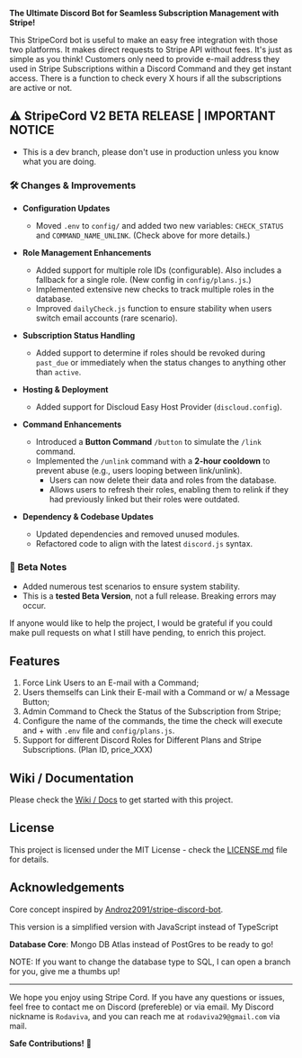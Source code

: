 **The Ultimate Discord Bot for Seamless Subscription Management with Stripe!**

This StripeCord bot is useful to make an easy free integration with those two platforms. It makes direct requests to Stripe API without fees. It's just as simple as you think! Customers only need to provide e-mail address they used in Stripe Subscriptions within a Discord Command and they get instant access. There is a function to check every X hours if all the subscriptions are active or not.

## :warning: StripeCord V2 BETA RELEASE | IMPORTANT NOTICE

- This is a dev branch, please don't use in production unless you know what you are doing.

### 🛠 Changes & Improvements  

- **Configuration Updates**  
  - Moved `.env` to `config/` and added two new variables: `CHECK_STATUS` and `COMMAND_NAME_UNLINK`. (Check above for more details.)  

- **Role Management Enhancements**  
  - Added support for multiple role IDs (configurable). Also includes a fallback for a single role. (New config in `config/plans.js`.)  
  - Implemented extensive new checks to track multiple roles in the database.  
  - Improved `dailyCheck.js` function to ensure stability when users switch email accounts (rare scenario).  

- **Subscription Status Handling**  
  - Added support to determine if roles should be revoked during `past_due` or immediately when the status changes to anything other than `active`.  

- **Hosting & Deployment**  
  - Added support for Discloud Easy Host Provider (`discloud.config`).  

- **Command Enhancements**  
  - Introduced a **Button Command** `/button` to simulate the `/link` command.  
  - Implemented the `/unlink` command with a **2-hour cooldown** to prevent abuse (e.g., users looping between link/unlink).  
    - Users can now delete their data and roles from the database.  
    - Allows users to refresh their roles, enabling them to relink if they had previously linked but their roles were outdated.  

- **Dependency & Codebase Updates**  
  - Updated dependencies and removed unused modules.  
  - Refactored code to align with the latest `discord.js` syntax.  

### 🧪 Beta Notes  
- Added numerous test scenarios to ensure system stability.  
- This is a **tested Beta Version**, not a full release. Breaking errors may occur.

If anyone would like to help the project, I would be grateful if you could make pull requests on what I still have pending, to enrich this project.

## Features

1. Force Link Users to an E-mail with a Command;
2. Users themselfs can Link their E-mail with a Command or w/ a Message Button;
3. Admin Command to Check the Status of the Subscription from Stripe;
4. Configure the name of the commands, the time the check will execute and + with `.env` file and `config/plans.js`.
5. Support for different Discord Roles for Different Plans and Stripe Subscriptions. (Plan ID, price_XXX)

## Wiki / Documentation

Please check the [Wiki / Docs](https://github.com/Rodaviva29/StripeCord/wiki) to get started with this project.

## License

This project is licensed under the MIT License - check the [LICENSE.md](LICENSE.md) file for details.

## Acknowledgements

Core concept inspired by [Androz2091/stripe-discord-bot](https://github.com/Androz2091/stripe-discord-bot).

This version is a simplified version with JavaScript instead of TypeScript

**Database Core**: Mongo DB Atlas instead of PostGres to be ready to go!

NOTE: If you want to change the database type to SQL, I can open a branch for you, give me a thumbs up!

---

We hope you enjoy using Stripe Cord. If you have any questions or issues, feel free to contact me on Discord (prefereble) or via email. My Discord nickname is `Rodaviva`, and you can reach me at `rodaviva29@gmail.com` via mail.

**Safe Contributions!** 💸
